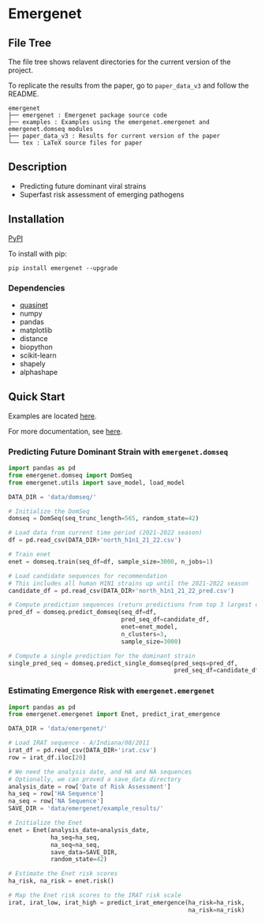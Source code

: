 # Emergenet

## File Tree

The file tree shows relavent directories for the current version of the project.

To replicate the results from the paper, go to `paper_data_v3` and follow the README.

```
emergenet
├── emergenet : Emergenet package source code
├── examples : Examples using the emergenet.emergenet and emergenet.domseq modules
├── paper_data_v3 : Results for current version of the paper
└── tex : LaTeX source files for paper
```

## Description

- Predicting future dominant viral strains
- Superfast risk assessment of emerging pathogens

## Installation

[PyPI](https://pypi.org/project/emergenet/)

To install with pip:

```
pip install emergenet --upgrade
```

### Dependencies

* [quasinet](https://github.com/zeroknowledgediscovery/quasinet/)
* numpy 
* pandas 
* matplotlib
* distance 
* biopython
* scikit-learn
* shapely
* alphashape

## Quick Start

Examples are located [here](https://github.com/zeroknowledgediscovery/emergenet/tree/main/examples).

For more documentation, see [here](https://zeroknowledgediscovery.github.io/emergenet/).

### Predicting Future Dominant Strain with `emergenet.domseq` 

```python
import pandas as pd
from emergenet.domseq import DomSeq
from emergenet.utils import save_model, load_model

DATA_DIR = 'data/domseq/'

# Initialize the DomSeq
domseq = DomSeq(seq_trunc_length=565, random_state=42)

# Load data from current time period (2021-2022 season)
df = pd.read_csv(DATA_DIR+'north_h1n1_21_22.csv')

# Train enet
enet = domseq.train(seq_df=df, sample_size=3000, n_jobs=1)

# Load candidate sequences for recommendation
# This includes all human H1N1 strains up until the 2021-2022 season
candidate_df = pd.read_csv(DATA_DIR+'north_h1n1_21_22_pred.csv')

# Compute prediction sequences (return predictions from top 3 largest clusters)
pred_df = domseq.predict_domseq(seq_df=df, 
                                pred_seq_df=candidate_df, 
                                enet=enet_model, 
                                n_clusters=3, 
                                sample_size=3000)

# Compute a single prediction for the dominant strain
single_pred_seq = domseq.predict_single_domseq(pred_seqs=pred_df, 
                                               pred_seq_df=candidate_df)
```

### Estimating Emergence Risk with `emergenet.emergenet`

```python
import pandas as pd
from emergenet.emergenet import Enet, predict_irat_emergence

DATA_DIR = 'data/emergenet/'

# Load IRAT sequence - A/Indiana/08/2011
irat_df = pd.read_csv(DATA_DIR+'irat.csv')
row = irat_df.iloc[20]

# We need the analysis date, and HA and NA sequences
# Optionally, we can proved a save_data directory
analysis_date = row['Date of Risk Assessment']
ha_seq = row['HA Sequence']
na_seq = row['NA Sequence']
SAVE_DIR = 'data/emergenet/example_results/'

# Initialize the Enet
enet = Enet(analysis_date=analysis_date, 
            ha_seq=ha_seq, 
            na_seq=na_seq, 
            save_data=SAVE_DIR, 
            random_state=42)

# Estimate the Enet risk scores
ha_risk, na_risk = enet.risk()

# Map the Enet risk scores to the IRAT risk scale
irat, irat_low, irat_high = predict_irat_emergence(ha_risk=ha_risk, 
                                                   na_risk=na_risk)
```
